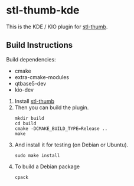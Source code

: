 stl-thumb-kde
=============

This is the KDE / KIO plugin for [stl-thumb](https://github.com/unlimitedbacon/stl-thumb).

Build Instructions
------------------

Build dependencies:
* cmake
* extra-cmake-modules
* qtbase5-dev
* kio-dev

1. Install [stl-thumb](https://github.com/unlimitedbacon/stl-thumb)
2. Then you can build the plugin.
    ```
    mkdir build
    cd build
    cmake -DCMAKE_BUILD_TYPE=Release ..
    make
    ```
3. And install it for testing (on Debian or Ubuntu).
    ```
    sudo make install
    ```
4. To build a Debian package
    ```
    cpack
    ```
